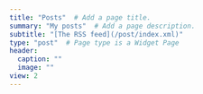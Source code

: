 ```yaml
---
title: "Posts"  # Add a page title.
summary: "My posts"  # Add a page description.
subtitle: "[The RSS feed](/post/index.xml)"
type: "post"  # Page type is a Widget Page
header:
  caption: ""
  image: ""
view: 2
---
```

